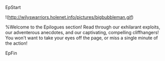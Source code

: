 EpStart

!(http://wilyswarriors.holenet.info/pictures/bigbubbleman.gif)

%Welcome to the Epilogues section! Read through our exhilarant exploits, our adventerous anecdotes, and our captivating, compelling cliffhangers! You won't want to take your eyes off the page, or miss a single minute of the action!

EpFin



<script src="{{ '/assets/js/EpFormatter.js' | relative_url }}"></script>